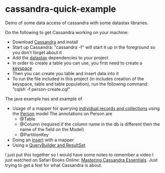 # cassandra-quick-example
Demo of some data access of cassandra with some datastax libraries.

Do the following to get Cassandra working on your machine:

* Download [Cassandra](http://cassandra.apache.org/) and install
* Start up Cassandra: "cassandra -f" will start it up in the foreground so you don't forget about it
* Add the [datastax](https://github.com/idaho-guy/cassandra-quick-example/commit/4df638f097be037d661e48ce4a84b2d7e307a691) dependencies to your project
* In order to create a table you can use, you first need to create a [keyspace](https://github.com/idaho-guy/cassandra-quick-example/blob/master/person-create.cql#L1)
* Then you can create you table and insert data into it
* To run the file included in this project (in includes creation of the keyspace, table and table population), run the following command: "cqlsh -f person-create.cql"

The java example has and example of
* Usage of a mapper for querying [individual records and collections](https://github.com/idaho-guy/cassandra-quick-example/blob/master/src/main/java/com/sage/app/Cassandra.java#L29) using the [Person](https://github.com/idaho-guy/cassandra-quick-example/blob/master/src/main/java/com/sage/model/Person.java#L10) model The annotations on Person are
  * @Table
  * @Column (required if the column name in the db is different then the name of the field on the Model)
  * @PartitionKey
* Doing an [Insert](https://github.com/idaho-guy/cassandra-quick-example/blob/master/src/main/java/com/sage/app/Cassandra.java#L62) with a mapper
* Using a [QueryBuilder and ResultSet](https://github.com/idaho-guy/cassandra-quick-example/blob/master/src/main/java/com/sage/app/Cassandra.java#L46)

I just put this together so I would have some notes to remember a video I just watched on Safari Books Online: [Mastering Cassandra Essentials](https://www.safaribooksonline.com/videos/mastering-cassandra-essentials/9781491994122). Just trying to get a feel for what Cassandra is about.




